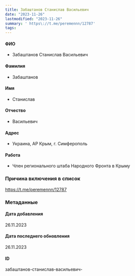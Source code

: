 ```yaml
---
title: Забаштанов Станислав Васильевич
date: "2023-11-26"
lastmodified: "2023-11-26"
summary: ' https\://t.me/peremennn/12787'
tags: 
---
```

<!--# pp2-->
<!--## Фигурант-->
<!--### Личные данные-->
#### ФИО
- Забаштанов Станислав Васильевич
#### Фамилия
- Забаштанов
#### Имя
- Станислав
#### Отчество
- Васильевич
#### Адрес
- Украина, АР Крым, г. Симферополь
#### Работа
- Член регионального штаба Народного Фронта в Крыму
### Причина включения в список
https://t.me/peremennn/12787
### Метаданные
#### Дата добавления
26.11.2023
#### Дата последнего обновления
26.11.2023
#### ID
забаштанов-станислав-васильевич-
<!--## END;-->
